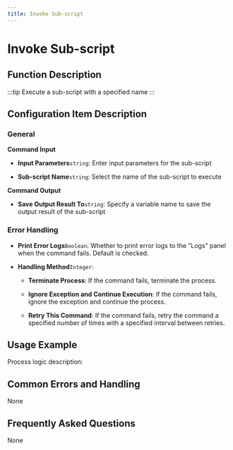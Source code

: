 ```yaml
---
title: Invoke Sub-script
---
```


# Invoke Sub-script

## Function Description

:::tip 
Execute a sub-script with a specified name
:::

## Configuration Item Description

### General

**Command Input**

- **Input Parameters**`string`: Enter input parameters for the sub-script

- **Sub-script Name**`string`: Select the name of the sub-script to execute


**Command Output**

- **Save Output Result To**`string`: Specify a variable name to save the output result of the sub-script


### Error Handling

- **Print Error Logs**`Boolean`: Whether to print error logs to the "Logs" panel when the command fails. Default is checked. 

- **Handling Method**`Integer`:

    - **Terminate Process**: If the command fails, terminate the process.

    - **Ignore Exception and Continue Execution**: If the command fails, ignore the exception and continue the process.

    - **Retry This Command**: If the command fails, retry the command a specified number of times with a specified interval between retries.

## Usage Example

Process logic description:

## Common Errors and Handling

None

## Frequently Asked Questions

None

